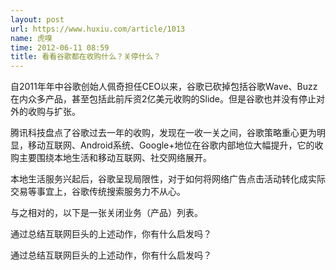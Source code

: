 ```yaml
---
layout: post
url: https://www.huxiu.com/article/1013
name: 虎嗅
time: 2012-06-11 08:59
title: 看看谷歌都在收购什么？关停什么？
---
```

自2011年年中谷歌创始人佩奇担任CEO以来，谷歌已砍掉包括谷歌Wave、Buzz在内众多产品，甚至包括此前斥资2亿美元收购的Slide。但是谷歌也并没有停止对外的收购与扩张。

腾讯科技盘点了谷歌过去一年的收购，发现在一收一关之间，谷歌策略重心更为明显，移动互联网、Android系统、Google+地位在谷歌内部地位大幅提升，它的收购主要围绕本地生活和移动互联网、社交网络展开。

本地生活服务兴起后，谷歌呈现局限性，对于如何将网络广告点击活动转化成实际交易等事宜上，谷歌传统搜索服务力不从心。

与之相对的，以下是一张关闭业务（产品）列表。

通过总结互联网巨头的上述动作，你有什么启发吗？

通过总结互联网巨头的上述动作，你有什么启发吗？

